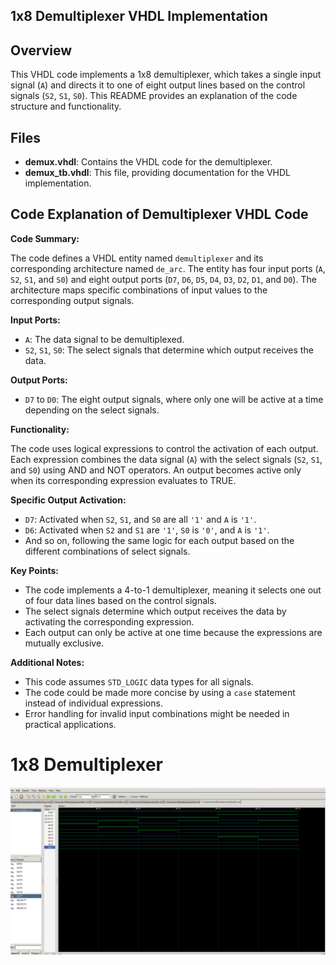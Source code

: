 ## 1x8 Demultiplexer VHDL Implementation

## Overview
This VHDL code implements a 1x8 demultiplexer, which takes a single input signal (`A`) and directs it to one of eight output lines based on the control signals (`S2`, `S1`, `S0`). This README provides an explanation of the code structure and functionality.

## Files
- **demux.vhdl**: Contains the VHDL code for the demultiplexer.
- **demux_tb.vhdl**: This file, providing documentation for the VHDL implementation.

## Code Explanation of Demultiplexer VHDL Code



**Code Summary:**

The code defines a VHDL entity named `demultiplexer` and its corresponding architecture named `de_arc`. The entity has four input ports (`A`, `S2`, `S1`, and `S0`) and eight output ports (`D7`, `D6`, `D5`, `D4`, `D3`, `D2`, `D1`, and `D0`). The architecture maps specific combinations of input values to the corresponding output signals.

**Input Ports:**

- `A`: The data signal to be demultiplexed.
- `S2`, `S1`, `S0`: The select signals that determine which output receives the data.

**Output Ports:**

- `D7` to `D0`: The eight output signals, where only one will be active at a time depending on the select signals.

**Functionality:**

The code uses logical expressions to control the activation of each output. Each expression combines the data signal (`A`) with the select signals (`S2`, `S1`, and `S0`) using AND and NOT operators. An output becomes active only when its corresponding expression evaluates to TRUE.

**Specific Output Activation:**

- `D7`: Activated when `S2`, `S1`, and `S0` are all `'1'` and `A` is `'1'`.
- `D6`: Activated when `S2` and `S1` are `'1'`, `S0` is `'0'`, and `A` is `'1'`.
- And so on, following the same logic for each output based on the different combinations of select signals.

**Key Points:**

- The code implements a 4-to-1 demultiplexer, meaning it selects one out of four data lines based on the control signals.
- The select signals determine which output receives the data by activating the corresponding expression.
- Each output can only be active at one time because the expressions are mutually exclusive.

**Additional Notes:**

- This code assumes `STD_LOGIC` data types for all signals.
- The code could be made more concise by using a `case` statement instead of individual expressions.
- Error handling for invalid input combinations might be needed in practical applications.

# 1x8 Demultiplexer
![D_flipflop](../Images/1x8muxnew.png)
